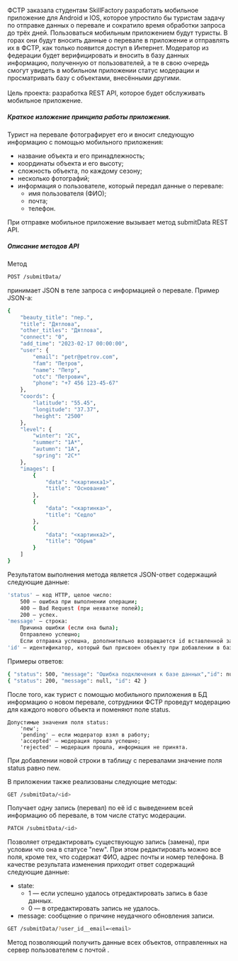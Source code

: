 ФСТР заказала студентам SkillFactory разработать мобильное приложение для Android и IOS, которое упростило бы туристам задачу по отправке данных о перевале и сократило время обработки запроса до трёх дней.
Пользоваться мобильным приложением будут туристы. В горах они будут вносить данные о перевале в приложение и отправлять их в ФСТР, как только появится доступ в Интернет.
Модератор из федерации будет верифицировать и вносить в базу данных информацию, полученную от пользователей, а те в свою очередь смогут увидеть в мобильном приложении статус модерации и просматривать базу с объектами, внесёнными другими.
<br><br>
Цель проекта: разработка REST API, которое будет обслуживать мобильное приложение.

##### Краткое изложение принципа работы приложения.
Турист на перевале фотографирует его и вносит следующую информацию с помощью мобильного приложения:
- название объекта и его принадлежность;
- координаты объекта и его высоту;
- сложность объекта, по каждому сезону;
- несколько фотографий;
- информация о пользователе, который передал данные о перевале:
  - имя пользователя (ФИО);
  - почта;
  - телефон.

При отправке мобильное приложение вызывает метод submitData REST API.

##### Описание методов API
Метод 
```sh
POST /submitData/ 
```
принимает JSON в теле запроса с информацией о перевале. 
Пример JSON-а:
``` sh
{
    "beauty_title": "пер.",
    "title": "Дятлова",
    "other_titles": "Дятлова",
    "connect": "0",
    "add_time": "2023-02-17 00:00:00",
    "user": {
        "email": "petr@petrov.com",
        "fam": "Петров",
        "name": "Петр",
        "otc": "Петрович",
        "phone": "+7 456 123-45-67"
    },
    "coords": {
        "latitude": "55.45",
        "longitude": "37.37",
        "height": "2500"
    },
    "level": {
        "winter": "2С",
        "summer": "1А*",
        "autumn": "1А",
        "spring": "2С*"
    },
    "images": [
        {
            "data": "<картинка1>",
            "title": "Основание"
        },
        {
            "data": "<картинка>",
            "title": "Седло"
        },
        {
            "data": "<картинка2>",
            "title": "Обрыв"
        }
    ]
}

```
Результатом выполнения метода является JSON-ответ содержащий следующие данные:
``` sh
'status' — код HTTP, целое число:
	500 — ошибка при выполнении операции;
	400 — Bad Request (при нехватке полей);
	200 — успех.
'message' — строка:
	Причина ошибки (если она была);
	Отправлено успешно;
	Если отправка успешна, дополнительно возвращается id вставленной записи.
'id' — идентификатор, который был присвоен объекту при добавлении в базу данных.
```

Примеры ответов:
``` sh
{ "status": 500, "message": "Ошибка подключения к базе данных","id": null}
{ "status": 200, "message": null, "id": 42 }
```
После того, как турист с помощью мобильного приложения в БД информацию о новом перевале, сотрудники ФСТР проведут модерацию для каждого нового объекта и поменяют поле status. 
```
Допустимые значения поля status:
	'new';
	'pending' — если модератор взял в работу;
	'accepted' — модерация прошла успешно;
	'rejected' — модерация прошла, информация не принята.
```
При добавлении новой строки в таблицу с перевалами значение поля status равно new.

В приложении также реализованы следующие методы:
``` sh
GET /submitData/<id>
```
Получает одну запись (перевал) по её id с выведением всей информацию об перевале, в том числе статус модерации.

```sh
PATCH /submitData/<id>
```
Позволяет отредактировать существующую запись (замена), при условии что она в статусе "new". 
При этом редактировать можно все поля, кроме тех, что содержат ФИО, адрес почты и номер телефона. В качестве результата изменения приходит ответ содержащий следующие данные: 
- state:
	- 1 — если успешно удалось отредактировать запись в базе данных.
	- 0 — в отредактировать запись не удалось.
- message: сообщение о причине неудачного обновления записи.

```sh
GET /submitData/?user_id__email=<email>
```
Метод позволяющий получить данные всех объектов, отправленных на сервер пользователем с почтой <email>.

